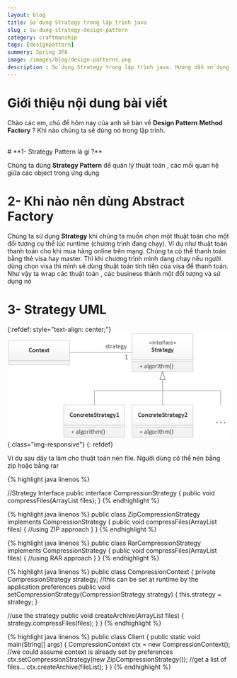 ```yaml
---
layout: blog
title: Sử dụng Strategy trong lập trình java
slug : su-dung-strategy-design-pattern
category: craftmanship
tags: [designpattern]
summery: Spring JPA
image: /images/blog/design-patterns.png
description : Sử dụng Strategy trong lập trình java. Hướng dẫn sử dụng Strategy factory trong học lập trình java thông qua các ví dụ. Hiểu nguyên lý  khi nào sử dụng Strategy factory trong lập trình.
---
```


# **Giới thiệu nội dung bài viết**

Chào các em, chủ đề hôm nay của anh sẽ bàn về <b>Design Pattern</b> <b>Method Factory</b> ? Khi nào chúng ta sẽ dùng nó trong lập trình.

<br>
# **1- Strategy Pattern là gì ?**

Chúng ta dùng <b>Strategy Pattern</b> để quản lý thuật toán , các mối quan hệ giữa các object trong ứng dụng

# **2- Khi nào nên dùng Abstract Factory**

Chúng ta sử dụng <b>Strategy</b> khi chúng ta muốn chọn một thuật toán cho một đối tượng cụ thể lúc runtime (chương trình đang chạy). Ví dụ như thuật toán thanh toán cho khi mua hàng online trên mạng. Chúng ta có thể thanh toán bằng thẻ visa hay master. Thì khi chương trình mình dang chạy nếu người dùng chọn visa thì mình sẽ dùng thuật toán tính tiền của visa để thanh toán. Như vậy ta wrap các thuật toán , các business thành một đối tượng và sử dụng nó


# **3- Strategy UML**

{:refdef: style="text-align: center;"}
![Method Strategy ](/images/post/designpattern/strategyuml.png){:class="img-responsive"}
{: refdef}

Ví dụ sau dây ta làm cho thuật toán nén file. Người dùng có thể nén bằng zip hoặc bằng rar

{% highlight java  linenos %}

//Strategy Interface
public interface CompressionStrategy {
  public void compressFiles(ArrayList<File> files);
}
{% endhighlight %}

{% highlight java  linenos %}
public class ZipCompressionStrategy implements CompressionStrategy {
  public void compressFiles(ArrayList<File> files) {
    //using ZIP approach
  }
}
{% endhighlight %}

{% highlight java  linenos %}
public class RarCompressionStrategy implements CompressionStrategy {
  public void compressFiles(ArrayList<File> files) {
    //using RAR approach
  }
}
{% endhighlight %}

{% highlight java  linenos %}
public class CompressionContext {
  private CompressionStrategy strategy;
  //this can be set at runtime by the application preferences
  public void setCompressionStrategy(CompressionStrategy strategy) {
    this.strategy = strategy;
  }
  
  //use the strategy
  public void createArchive(ArrayList<File> files) {
    strategy.compressFiles(files);
  }
}
{% endhighlight %}

{% highlight java  linenos %}
public class Client {
  public static void main(String[] args) {
    CompressionContext ctx = new CompressionContext();
    //we could assume context is already set by preferences
    ctx.setCompressionStrategy(new ZipCompressionStrategy());
    //get a list of files...
    ctx.createArchive(fileList);
  }
}
{% endhighlight %}